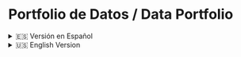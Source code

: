# Portfolio de Datos / Data Portfolio

<details>
  <summary>🇪🇸 Versión en Español</summary>

  ## Descripción del Portfolio

En este portfolio, he trabajado en una variedad de proyectos relacionados con el análisis de datos y la visualización. Cada proyecto ha sido una oportunidad para explorar datos, identificar patrones y tendencias, y comunicar hallazgos de manera efectiva.

Si deseas ver más detalles de cada proyecto, puedes explorarlos a continuación:
  
  ## Exploración de Datos COVID-19
  * Cuantificación de casos, muertes, y vacunaciones a nivel mundial y en Ecuador desde el inicio de la pandemia hasta 2023.
  * Limpieza y procesamiento de datos utilizando SQL para garantizar la calidad de los datos analizados.
  * Creación de un panel interactivo en Tableau para visualizar y comunicar de manera efectiva los hallazgos.

  ## Análisis de Encuesta para Profesionales de Datos
  * Análisis y visualización de datos para identificar patrones y tendencias relevantes.
  * Desarrollo de un panel interactivo en Power BI para presentar las preferencias de los profesionales en el campo de los datos.
  * Comunicación efectiva de resultados para respaldar la toma de decisiones basada en datos.

  ## Análisis de Ventas de Bicicletas
  * Proyecto en Excel para analizar y evaluar las ventas de una empresa de bicicletas.
  * Aplicación de filtros y tablas dinámicas para obtener información valiosa.
  * Creación de un panel visualmente atractivo para presentar los resultados claramente y de manera concisa.

  ## Métricas de Fútbol
  * Utilización de Excel y SQL para preparar, transformar, comparar, y analizar datos de métricas de fútbol.
  * Generación de ideas significativas en Tableau para informar sobre el rendimiento y las estrategias del equipo.

Si deseas explorar más proyectos y detalles, puedes visitar mi [portfolio completo](https://jonathanmejia7.github.io/).

</details>

<details>
  <summary>🇺🇸 English Version</summary>

  ## Portfolio Description

In this portfolio, I have worked on a variety of projects related to data analysis and visualization. Each project has been an opportunity to explore data, identify patterns and trends, and effectively communicate findings.

If you would like to see more details about each project, you can explore them below:
  
  ## COVID-19 Data Exploration
  * Quantified cases, deaths, and vaccinations worldwide and in Ecuador from the beginning of the pandemic until 2023.
  * Cleaning and data processing using SQL to ensure the quality of the analyzed data.
  * Created an interactive dashboard in Tableau to visualize and communicate findings effectively.

  ## Data Professionals Survey Analysis
  * Analysis and data visualization to identify relevant patterns and trends.
  * Development of an interactive dashboard in Power BI to present professionals' preferences in the field of data.
  * Effective communication of results to support data-driven decision-making.

  ## Bike Sales Analysis
  * Excel project to analyze and evaluate the sales of a bicycle company.
  * Application of filters and pivot tables to obtain valuable information.
  * Created a visually appealing dashboard to present the results clearly and concisely.

  ## Football Metrics
  * Utilized Excel and SQL to prepare, transform, compare, and analyze football metrics data.
  * Generated meaningful insights in Tableau to inform about team performance and strategies.

If you would like to explore more projects and details, you can visit my [full portfolio](https://jonathanmejia7.github.io/).

</details>

